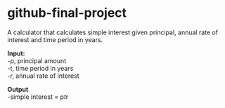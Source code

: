 # github-final-project

A calculator that calculates simple interest given principal, annual rate of interest and time period in years.

**Input:**\
   	-p, principal amount\
   	-t, time period in years\
   	-r, annual rate of interest
  
**Output**\
   	-simple interest = p*t*r

